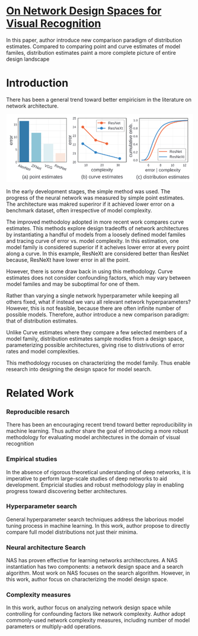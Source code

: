 # [On Network Design Spaces for Visual Recognition](https://arxiv.org/pdf/1905.13214.pdf)

In this paper, author introduce new comparison paradigm of distribution estimates. Compared to comparing point and curve estimates of model familes, distribution estimates paint a more complete picture of entire design landscape

# Introduction

There has been a general trend toward better empiricism in the literature on network architecture.

![Comparing Network using different estimations](./ComparingNetworks.png)

In the early development stages, the simple method was used. The progress of the neural network was measured by simple point estimates. The architecture was makred superiror if it achieved lower error on a benchmark dataset, often irrespective of model complexity.

The improved methodoloy adopted in more recent work compares curve estimates.  This methods explore design tradeoffs of network architectures by instantiating a handful of models from a loosely defined model familes and tracing curve of error vs. model complexity. In this estimation, one model family is considered superior if it acheives lower error at every point along a curve. In this example, ResNeXt are considered better than ResNet because, ResNeXt have lower error in all the point.

However, there is some draw back in using this methodology. Curve estimates does not consider confounding factors, which may vary between model familes and may be suboptimal for one of them.

Rather than varying a single network hyperparameter while keeping all others fixed, what if instead we varu all relevant network hyperparameters? However, this is not feasible, because there are often infinite number of possible models. Therefore, author introduce a new comparison paradigm: that of distribution estimates.

Unlike Curve estimates where  they compare a few selected members of a model family, distribution estimates sample modles from a design space, parameterizing possible architectures, giving rise to distrivutions of error rates and model complexities.

This methodology rocuses on characterizing the model family. Thus enable research into designing the design space for model search.

# Related Work

### Reproducible resarch

There has been an encouraging recent trend toward better reproducibility in machine learning. Thus author share the goal of introducing a more robust methodology for evaluating model architectures in the domain of visual recognition

### Empirical studies

In the absence of rigorous theoretical understanding of deep networks, it is imperative to perform large-scale studies of deep networks to aid development. Empricial studies and robust methodology play in enabling progress toward discovering better architectures.

### Hyperparameter search

General hyperparameter search techniques address the laborious model tuning process in machine learning. In this work, author propose to directly compare full model distributions not just their minima.

### Neural architecture Search

NAS has proven effective for learning networks architecctures. A NAS instantiation has two components: a network design space and a search algorithm. Most work on NAS focuses on the search algorithm. However, in this work, author focus on characterizing the model design space.

### Complexity measures

In this work, author focus on analyzing network design space while controlling for confounding factors like network complexity. Author adopt commonly-used network complexity measures, including number of model parameters or multiply-add operations. 
